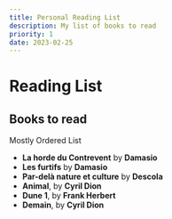 ```yaml
---
title: Personal Reading List
description: My list of books to read
priority: 1
date: 2023-02-25
---
```


# Reading List

## Books to read

Mostly Ordered List

- **La horde du Contrevent** by **Damasio**
- **Les furtifs** by **Damasio**
- **Par-delà nature et culture** by **Descola**
- **Animal**, by **Cyril Dion**
- **Dune 1**, by **Frank Herbert**
- **Demain**, by **Cyril Dion**



